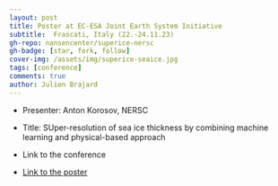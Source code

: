```yaml
---
layout: post
title: Poster at EC-ESA Joint Earth System Initiative
subtitle:  Frascati, Italy (22.-24.11.23)
gh-repo: nansencenter/superice-nersc
gh-badge: [star, fork, follow]
cover-img: /assets/img/superice-seaice.jpg
tags: [conference]
comments: true
author: Julien Brajard
---
```


- Presenter: Anton Korosov, NERSC
  
- Title: SUper-resolution of sea ice thickness by combining machine learning and physical-based approach
  
- Link to the conference

- [Link to the poster](../assets/slides_and_posters/Poster_SuperIce-EC-ESA_Joint_Earth_System_Initiative_2023.pdf)

